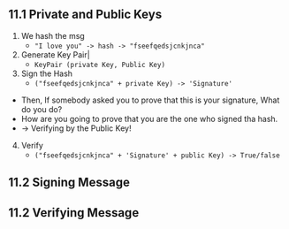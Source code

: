 ## 11.1 Private and Public Keys
1. We hash the msg
   - `"I love you" -> hash -> "fseefqedsjcnkjnca"`
2. Generate Key Pair|
   - `KeyPair (private Key, Public Key)`
3. Sign the Hash
   - `("fseefqedsjcnkjnca" + private Key) -> 'Signature'`
 
- Then, If somebody asked you to prove that this is your signature, What do you do?
- How are you going to prove that you are the one who signed tha hash.
- -> Verifying by the Public Key!

4. Verify
    - `("fseefqedsjcnkjnca" + 'Signature' + public Key) -> True/false`


## 11.2 Signing Message 

## 11.2 Verifying Message
